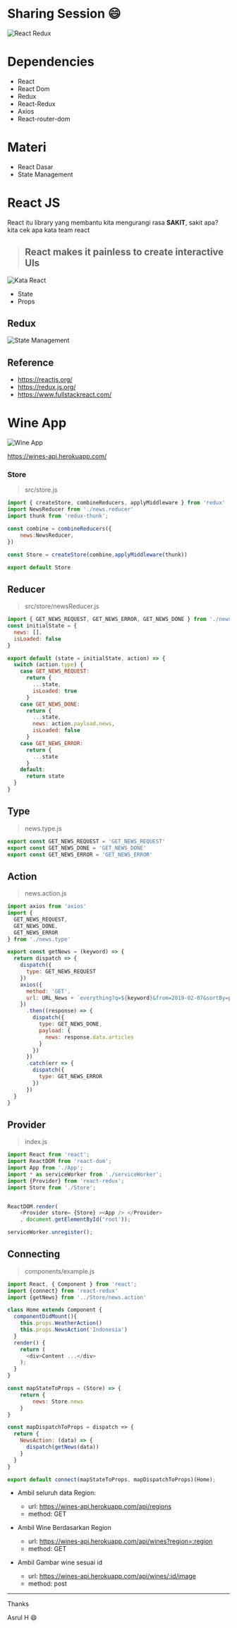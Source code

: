 # Sharing Session :smile:
![React Redux](https://materikimia.com/wp-content/uploads/2018/03/Persamaan-Reaksi-Kimia.png)

# Dependencies
- React
- React Dom
- Redux
- React-Redux
- Axios
- React-router-dom

# Materi
- React Dasar
- State Management

# React JS
React itu library yang membantu kita mengurangi rasa **SAKIT**, sakit apa?
kita cek apa kata team react

> ## React makes it painless to create interactive UIs

![Kata React](./doc/react-no-pain.png)

- State
- Props

## Redux

![State Management](https://cdn-images-1.medium.com/max/1600/1*87dJ5EB3ydD7_AbhKb4UOQ.png)


## Reference
- https://reactjs.org/
- https://redux.js.org/
- https://www.fullstackreact.com/


















# Wine App

![Wine App](https://static.vinepair.com/wp-content/uploads/2016/05/white-wine-red-wine-social.jpg)


https://wines-api.herokuapp.com/

### Store 
> src/store.js
```javascript
import { createStore, combineReducers, applyMiddleware } from 'redux'
import NewsReducer from './news.reducer'
import thunk from 'redux-thunk';

const combine = combineReducers({
    news:NewsReducer,
})

const Store = createStore(combine,applyMiddleware(thunk))

export default Store
```

## Reducer
> src/store/newsReducer.js
```javascript
import { GET_NEWS_REQUEST, GET_NEWS_ERROR, GET_NEWS_DONE } from './news.type'
const initialState = {
  news: [],
  isLoaded: false
}

export default (state = initialState, action) => {
  switch (action.type) {
    case GET_NEWS_REQUEST:
      return {
        ...state,
        isLoaded: true
      }
    case GET_NEWS_DONE:
      return {
        ...state,
        news: action.payload.news,
        isLoaded: false
      }
    case GET_NEWS_ERROR:
      return {
        ...state
      }
    default:
      return state
  }
}
```

## Type
> news.type.js

```javascript
export const GET_NEWS_REQUEST = 'GET_NEWS_REQUEST'
export const GET_NEWS_DONE = 'GET_NEWS_DONE'
export const GET_NEWS_ERROR = 'GET_NEWS_ERROR'
```

## Action 
> news.action.js
```javascript
import axios from 'axios'
import {
  GET_NEWS_REQUEST,
  GET_NEWS_DONE,
  GET_NEWS_ERROR
} from './news.type'

export const getNews = (keyword) => {
  return dispatch => {
    dispatch({
      type: GET_NEWS_REQUEST
    })
    axios({
      method: 'GET',
      url: URL_News + `everything?q=${keyword}&from=2019-02-07&sortBy=publishedAt&apiKey=${key}`
    })
      .then((response) => {
        dispatch({
          type: GET_NEWS_DONE,
          payload: {
            news: response.data.articles
          }
        })
      })
      .catch(err => {
        dispatch({
          type: GET_NEWS_ERROR
        })
      })
  }
}
```

## Provider
> index.js
```javascript
import React from 'react';
import ReactDOM from 'react-dom';
import App from './App';
import * as serviceWorker from './serviceWorker';
import {Provider} from 'react-redux';
import Store from './Store';


ReactDOM.render(
    <Provider store= {Store} ><App /> </Provider>
    , document.getElementById('root'));

serviceWorker.unregister();
```

## Connecting

> components/example.js
```javascript
import React, { Component } from 'react';
import {connect} from 'react-redux'
import {getNews} from '../Store/news.action'

class Home extends Component {
  componentDidMount(){
    this.props.WeatherAction()
    this.props.NewsAction('Indonesia')
  }
  render() {
    return (
      <div>Content ...</div>
    );
  }
}

const mapStateToProps = (Store) => {
    return {
        news: Store.news
    }
}

const mapDispatchToProps = dispatch => {
  return {
    NewsAction: (data) => {
      dispatch(getNews(data))
    }
  }
}

export default connect(mapStateToProps, mapDispatchToProps)(Home);
```


- Ambil seluruh data Region: 
  - url: https://wines-api.herokuapp.com/api/regions
  - method: GET

- Ambil Wine Berdasarkan Region
  - url: https://wines-api.herokuapp.com/api/wines?region=:region
  - method: GET

- Ambil Gambar wine sesuai id
  - url: https://wines-api.herokuapp.com/api/wines/:id/image
  - method: post

----

Thanks

Asrul H :smile:
